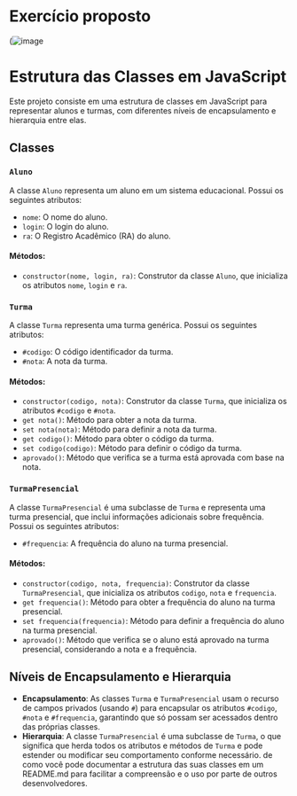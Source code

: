 # Exercício proposto

(![image](https://github.com/Serg-Ale/atividade01-Arquitetura-De-Software-UTFPR/assets/74671270/035f0f20-9275-41f2-b77a-ae65616e2bf8)



# Estrutura das Classes em JavaScript

Este projeto consiste em uma estrutura de classes em JavaScript para representar alunos e turmas, com diferentes níveis de encapsulamento e hierarquia entre elas.

## Classes

### `Aluno`

A classe `Aluno` representa um aluno em um sistema educacional. Possui os seguintes atributos:

- `nome`: O nome do aluno.
- `login`: O login do aluno.
- `ra`: O Registro Acadêmico (RA) do aluno.

#### Métodos:

- `constructor(nome, login, ra)`: Construtor da classe `Aluno`, que inicializa os atributos `nome`, `login` e `ra`.
  
### `Turma`

A classe `Turma` representa uma turma genérica. Possui os seguintes atributos:

- `#codigo`: O código identificador da turma.
- `#nota`: A nota da turma.

#### Métodos:

- `constructor(codigo, nota)`: Construtor da classe `Turma`, que inicializa os atributos `#codigo` e `#nota`.
- `get nota()`: Método para obter a nota da turma.
- `set nota(nota)`: Método para definir a nota da turma.
- `get codigo()`: Método para obter o código da turma.
- `set codigo(codigo)`: Método para definir o código da turma.
- `aprovado()`: Método que verifica se a turma está aprovada com base na nota.

### `TurmaPresencial`

A classe `TurmaPresencial` é uma subclasse de `Turma` e representa uma turma presencial, que inclui informações adicionais sobre frequência. Possui os seguintes atributos:

- `#frequencia`: A frequência do aluno na turma presencial.

#### Métodos:

- `constructor(codigo, nota, frequencia)`: Construtor da classe `TurmaPresencial`, que inicializa os atributos `codigo`, `nota` e `frequencia`.
- `get frequencia()`: Método para obter a frequência do aluno na turma presencial.
- `set frequencia(frequencia)`: Método para definir a frequência do aluno na turma presencial.
- `aprovado()`: Método que verifica se o aluno está aprovado na turma presencial, considerando a nota e a frequência.

## Níveis de Encapsulamento e Hierarquia

- **Encapsulamento**: As classes `Turma` e `TurmaPresencial` usam o recurso de campos privados (usando `#`) para encapsular os atributos `#codigo`, `#nota` e `#frequencia`, garantindo que só possam ser acessados dentro das próprias classes.
- **Hierarquia**: A classe `TurmaPresencial` é uma subclasse de `Turma`, o que significa que herda todos os atributos e métodos de `Turma` e pode estender ou modificar seu comportamento conforme necessário.
 de como você pode documentar a estrutura das suas classes em um README.md para facilitar a compreensão e o uso por parte de outros desenvolvedores.
